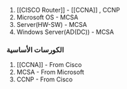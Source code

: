 1. [[CISCO Router]] - [[CCNA]] , CCNP
2. Microsoft OS - MCSA
3. Server(HW-SW) - MCSA
4. Windows Server(AD(DC)) - MCSA


### الكورسات اﻷساسية 
1. [[CCNA]] - From Cisco
2. MCSA - From Microsoft
3. CCNP - From Cisco

